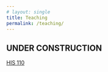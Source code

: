 ```yaml
---
# layout: single
title: Teaching
permalink: /teaching/
---
```


## UNDER CONSTRUCTION

[HIS 110](/teaching/his110/)